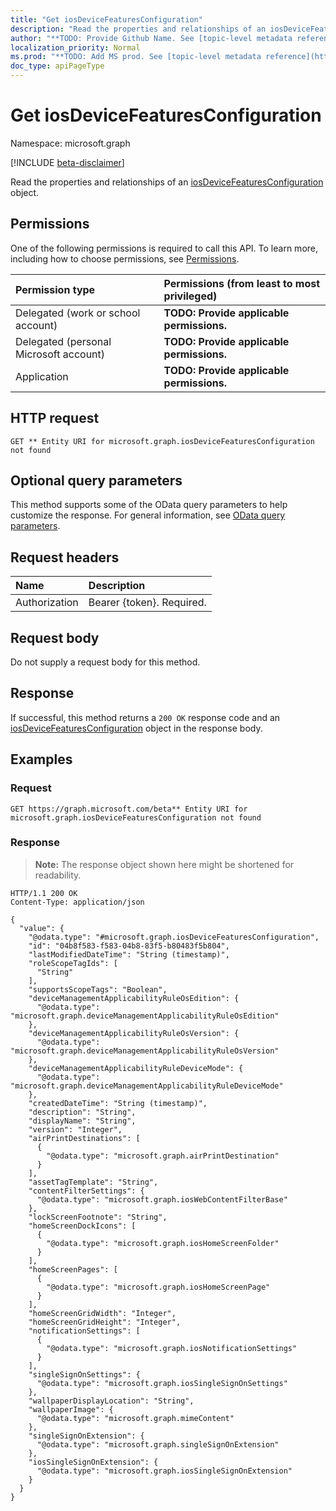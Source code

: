 ```yaml
---
title: "Get iosDeviceFeaturesConfiguration"
description: "Read the properties and relationships of an iosDeviceFeaturesConfiguration object."
author: "**TODO: Provide Github Name. See [topic-level metadata reference](https://msgo.azurewebsites.net/add/document/guidelines/metadata.html#topic-level-metadata)**"
localization_priority: Normal
ms.prod: "**TODO: Add MS prod. See [topic-level metadata reference](https://msgo.azurewebsites.net/add/document/guidelines/metadata.html#topic-level-metadata)**"
doc_type: apiPageType
---
```


# Get iosDeviceFeaturesConfiguration
Namespace: microsoft.graph

[!INCLUDE [beta-disclaimer](../../includes/beta-disclaimer.md)]

Read the properties and relationships of an [iosDeviceFeaturesConfiguration](../resources/intune-iosdevicefeaturesconfiguration.md) object.

## Permissions
One of the following permissions is required to call this API. To learn more, including how to choose permissions, see [Permissions](/graph/permissions-reference).

|Permission type|Permissions (from least to most privileged)|
|:---|:---|
|Delegated (work or school account)|**TODO: Provide applicable permissions.**|
|Delegated (personal Microsoft account)|**TODO: Provide applicable permissions.**|
|Application|**TODO: Provide applicable permissions.**|

## HTTP request

<!-- {
  "blockType": "ignored"
}
-->
``` http
GET ** Entity URI for microsoft.graph.iosDeviceFeaturesConfiguration not found
```

## Optional query parameters
This method supports some of the OData query parameters to help customize the response. For general information, see [OData query parameters](/graph/query-parameters).

## Request headers
|Name|Description|
|:---|:---|
|Authorization|Bearer {token}. Required.|

## Request body
Do not supply a request body for this method.

## Response

If successful, this method returns a `200 OK` response code and an [iosDeviceFeaturesConfiguration](../resources/intune-iosdevicefeaturesconfiguration.md) object in the response body.

## Examples

### Request
<!-- {
  "blockType": "request",
  "name": "get_iosdevicefeaturesconfiguration"
}
-->
``` http
GET https://graph.microsoft.com/beta** Entity URI for microsoft.graph.iosDeviceFeaturesConfiguration not found
```


### Response
>**Note:** The response object shown here might be shortened for readability.
<!-- {
  "blockType": "response",
  "truncated": true,
  "@odata.type": "microsoft.graph.iosDeviceFeaturesConfiguration"
}
-->
``` http
HTTP/1.1 200 OK
Content-Type: application/json

{
  "value": {
    "@odata.type": "#microsoft.graph.iosDeviceFeaturesConfiguration",
    "id": "04b8f583-f583-04b8-83f5-b80483f5b804",
    "lastModifiedDateTime": "String (timestamp)",
    "roleScopeTagIds": [
      "String"
    ],
    "supportsScopeTags": "Boolean",
    "deviceManagementApplicabilityRuleOsEdition": {
      "@odata.type": "microsoft.graph.deviceManagementApplicabilityRuleOsEdition"
    },
    "deviceManagementApplicabilityRuleOsVersion": {
      "@odata.type": "microsoft.graph.deviceManagementApplicabilityRuleOsVersion"
    },
    "deviceManagementApplicabilityRuleDeviceMode": {
      "@odata.type": "microsoft.graph.deviceManagementApplicabilityRuleDeviceMode"
    },
    "createdDateTime": "String (timestamp)",
    "description": "String",
    "displayName": "String",
    "version": "Integer",
    "airPrintDestinations": [
      {
        "@odata.type": "microsoft.graph.airPrintDestination"
      }
    ],
    "assetTagTemplate": "String",
    "contentFilterSettings": {
      "@odata.type": "microsoft.graph.iosWebContentFilterBase"
    },
    "lockScreenFootnote": "String",
    "homeScreenDockIcons": [
      {
        "@odata.type": "microsoft.graph.iosHomeScreenFolder"
      }
    ],
    "homeScreenPages": [
      {
        "@odata.type": "microsoft.graph.iosHomeScreenPage"
      }
    ],
    "homeScreenGridWidth": "Integer",
    "homeScreenGridHeight": "Integer",
    "notificationSettings": [
      {
        "@odata.type": "microsoft.graph.iosNotificationSettings"
      }
    ],
    "singleSignOnSettings": {
      "@odata.type": "microsoft.graph.iosSingleSignOnSettings"
    },
    "wallpaperDisplayLocation": "String",
    "wallpaperImage": {
      "@odata.type": "microsoft.graph.mimeContent"
    },
    "singleSignOnExtension": {
      "@odata.type": "microsoft.graph.singleSignOnExtension"
    },
    "iosSingleSignOnExtension": {
      "@odata.type": "microsoft.graph.iosSingleSignOnExtension"
    }
  }
}
```

